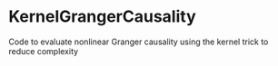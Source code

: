 # KernelGrangerCausality
Code to evaluate nonlinear Granger causality using the kernel trick to reduce complexity
